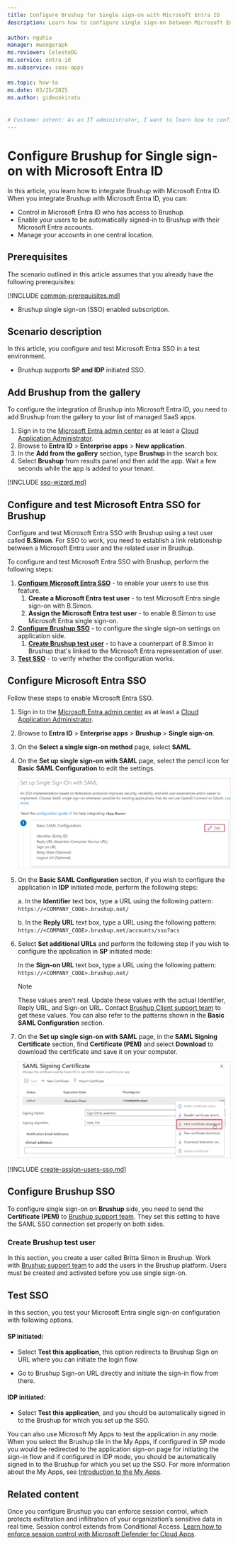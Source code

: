 ```yaml
---
title: Configure Brushup for Single sign-on with Microsoft Entra ID
description: Learn how to configure single sign-on between Microsoft Entra ID and Brushup.

author: nguhiu
manager: mwongerapk
ms.reviewer: CelesteDG
ms.service: entra-id
ms.subservice: saas-apps

ms.topic: how-to
ms.date: 03/25/2025
ms.author: gideonkiratu


# Customer intent: As an IT administrator, I want to learn how to configure single sign-on between Microsoft Entra ID and Brushup so that I can control who has access to Brushup, enable automatic sign-in with Microsoft Entra accounts, and manage my accounts in one central location.
---
```


# Configure Brushup for Single sign-on with Microsoft Entra ID

In this article,  you learn how to integrate Brushup with Microsoft Entra ID. When you integrate Brushup with Microsoft Entra ID, you can:

* Control in Microsoft Entra ID who has access to Brushup.
* Enable your users to be automatically signed-in to Brushup with their Microsoft Entra accounts.
* Manage your accounts in one central location.

## Prerequisites

The scenario outlined in this article assumes that you already have the following prerequisites:

[!INCLUDE [common-prerequisites.md](~/identity/saas-apps/includes/common-prerequisites.md)]
* Brushup single sign-on (SSO) enabled subscription.

## Scenario description

In this article,  you configure and test Microsoft Entra SSO in a test environment.

* Brushup supports **SP and IDP** initiated SSO.

## Add Brushup from the gallery

To configure the integration of Brushup into Microsoft Entra ID, you need to add Brushup from the gallery to your list of managed SaaS apps.

1. Sign in to the [Microsoft Entra admin center](https://entra.microsoft.com) as at least a [Cloud Application Administrator](~/identity/role-based-access-control/permissions-reference.md#cloud-application-administrator).
1. Browse to **Entra ID** > **Enterprise apps** > **New application**.
1. In the **Add from the gallery** section, type **Brushup** in the search box.
1. Select **Brushup** from results panel and then add the app. Wait a few seconds while the app is added to your tenant.

 [!INCLUDE [sso-wizard.md](~/identity/saas-apps/includes/sso-wizard.md)]

<a name='configure-and-test-azure-ad-sso-for-brushup'></a>

## Configure and test Microsoft Entra SSO for Brushup

Configure and test Microsoft Entra SSO with Brushup using a test user called **B.Simon**. For SSO to work, you need to establish a link relationship between a Microsoft Entra user and the related user in Brushup.

To configure and test Microsoft Entra SSO with Brushup, perform the following steps:

1. **[Configure Microsoft Entra SSO](#configure-azure-ad-sso)** - to enable your users to use this feature.
    1. **Create a Microsoft Entra test user** - to test Microsoft Entra single sign-on with B.Simon.
    1. **Assign the Microsoft Entra test user** - to enable B.Simon to use Microsoft Entra single sign-on.
1. **[Configure Brushup SSO](#configure-brushup-sso)** - to configure the single sign-on settings on application side.
    1. **[Create Brushup test user](#create-brushup-test-user)** - to have a counterpart of B.Simon in Brushup that's linked to the Microsoft Entra representation of user.
1. **[Test SSO](#test-sso)** - to verify whether the configuration works.

<a name='configure-azure-ad-sso'></a>

## Configure Microsoft Entra SSO

Follow these steps to enable Microsoft Entra SSO.

1. Sign in to the [Microsoft Entra admin center](https://entra.microsoft.com) as at least a [Cloud Application Administrator](~/identity/role-based-access-control/permissions-reference.md#cloud-application-administrator).
1. Browse to **Entra ID** > **Enterprise apps** > **Brushup** > **Single sign-on**.
1. On the **Select a single sign-on method** page, select **SAML**.
1. On the **Set up single sign-on with SAML** page, select the pencil icon for **Basic SAML Configuration** to edit the settings.

   ![Edit Basic SAML Configuration](common/edit-urls.png)

1. On the **Basic SAML Configuration** section, if you wish to configure the application in **IDP** initiated mode, perform the following steps:

    a. In the **Identifier** text box, type a URL using the following pattern:
    `https://<COMPANY_CODE>.brushup.net/`

    b. In the **Reply URL** text box, type a URL using the following pattern:
    `https://<COMPANY_CODE>.brushup.net/accounts/sso?acs`

1. Select **Set additional URLs** and perform the following step if you wish to configure the application in **SP** initiated mode:

    In the **Sign-on URL** text box, type a URL using the following pattern:
    `https://<COMPANY_CODE>.brushup.net/`

	> [!NOTE]
	> These values aren't real. Update these values with the actual Identifier, Reply URL, and Sign-on URL. Contact [Brushup Client support team](mailto:support@brushup.net) to get these values. You can also refer to the patterns shown in the **Basic SAML Configuration** section.

1. On the **Set up single sign-on with SAML** page, in the **SAML Signing Certificate** section,  find **Certificate (PEM)** and select **Download** to download the certificate and save it on your computer.

	![The Certificate download link](common/certificate-base64-download.png)

<a name='create-an-azure-ad-test-user'></a>

[!INCLUDE [create-assign-users-sso.md](~/identity/saas-apps/includes/create-assign-users-sso.md)]

## Configure Brushup SSO

To configure single sign-on on **Brushup** side, you need to send the **Certificate (PEM)** to [Brushup support team](mailto:support@brushup.net). They set this setting to have the SAML SSO connection set properly on both sides.

### Create Brushup test user

In this section, you create a user called Britta Simon in Brushup. Work with [Brushup support team](mailto:support@brushup.net) to add the users in the Brushup platform. Users must be created and activated before you use single sign-on.

## Test SSO 

In this section, you test your Microsoft Entra single sign-on configuration with following options. 

#### SP initiated:

* Select **Test this application**, this option redirects to Brushup Sign on URL where you can initiate the login flow.  

* Go to Brushup Sign-on URL directly and initiate the sign-in flow from there.

#### IDP initiated:

* Select **Test this application**, and you should be automatically signed in to the Brushup for which you set up the SSO. 

You can also use Microsoft My Apps to test the application in any mode. When you select the Brushup tile in the My Apps, if configured in SP mode you would be redirected to the application sign-on page for initiating the sign-in flow and if configured in IDP mode, you should be automatically signed in to the Brushup for which you set up the SSO. For more information about the My Apps, see [Introduction to the My Apps](https://support.microsoft.com/account-billing/sign-in-and-start-apps-from-the-my-apps-portal-2f3b1bae-0e5a-4a86-a33e-876fbd2a4510).

## Related content

Once you configure Brushup you can enforce session control, which protects exfiltration and infiltration of your organization’s sensitive data in real time. Session control extends from Conditional Access. [Learn how to enforce session control with Microsoft Defender for Cloud Apps](/cloud-app-security/proxy-deployment-aad).
